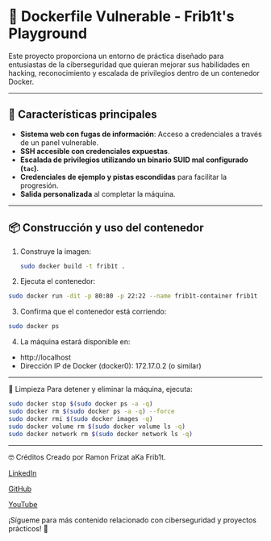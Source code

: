 # 🐳 Dockerfile Vulnerable - Frib1t's Playground

Este proyecto proporciona un entorno de práctica diseñado para entusiastas de la ciberseguridad que quieran mejorar sus habilidades en hacking, reconocimiento y escalada de privilegios dentro de un contenedor Docker.

---

## 🚀 Características principales

- **Sistema web con fugas de información**: Acceso a credenciales a través de un panel vulnerable.
- **SSH accesible con credenciales expuestas**.
- **Escalada de privilegios utilizando un binario SUID mal configurado (`tac`)**.
- **Credenciales de ejemplo y pistas escondidas** para facilitar la progresión.
- **Salida personalizada** al completar la máquina.

---

## 📦 Construcción y uso del contenedor

1. Construye la imagen:
   ```bash
   sudo docker build -t frib1t .


2. Ejecuta el contenedor:

```bash
sudo docker run -dit -p 80:80 -p 22:22 --name frib1t-container frib1t
```

3. Confirma que el contenedor está corriendo:
```bash
sudo docker ps
```

4. La máquina estará disponible en:
- http://localhost
- Dirección IP de Docker (docker0): 172.17.0.2 (o similar)

----
🧹 Limpieza
Para detener y eliminar la máquina, ejecuta:
```bash
sudo docker stop $(sudo docker ps -a -q)
sudo docker rm $(sudo docker ps -a -q) --force
sudo docker rmi $(sudo docker images -q)
sudo docker volume rm $(sudo docker volume ls -q)
sudo docker network rm $(sudo docker network ls -q)
```

----
🤓 Créditos
Creado por Ramon Frizat aKa Frib1t.

[LinkedIn](https://www.linkedin.com/in/ramonfrizat/)

[GitHub](https://github.com/Frib1t)

[YouTube](https://www.youtube.com/@frib1t)


¡Sígueme para más contenido relacionado con ciberseguridad y proyectos prácticos! 🎉









